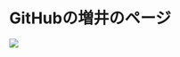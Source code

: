 <h1>GitHubの増井のページ</h1>

<img src="https://github-readme-stats.vercel.app/api?username=masui&count_private=true&show_icons=true&.svg">

<!--
### Hi there 👋
-->

<!--
**masui/masui** is a ✨ _special_ ✨ repository because its `README.md` (this file) appears on your GitHub profile.

Here are some ideas to get you started:

- 🔭 I’m currently working on ...
- 🌱 I’m currently learning ...
- 👯 I’m looking to collaborate on ...
- 🤔 I’m looking for help with ...
- 💬 Ask me about ...
- 📫 How to reach me: ...
- 😄 Pronouns: ...
- ⚡ Fun fact: ...
-->
